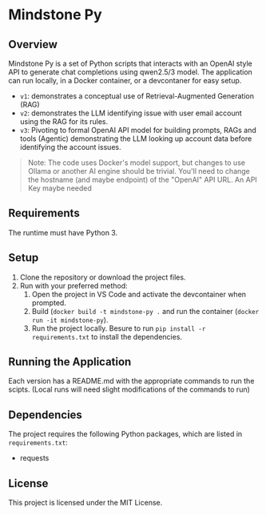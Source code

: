# Mindstone Py

## Overview
Mindstone Py is a set of Python scripts that interacts with an OpenAI style API to generate chat completions using qwen2.5/3 model. The application can run locally, in a Docker container, or a devcontaner for easy setup.

- `v1`: demonstrates a conceptual use of Retrieval-Augmented Generation (RAG)
- `v2`: demonstrates the LLM identifying issue with user email account using the RAG for its rules.
- `v3`: Pivoting to formal OpenAI API model for building prompts, RAGs and tools (Agentic) demonstrating the LLM looking up account data before identifying the account issues.

> Note: The code uses Docker's model support, but changes to use Ollama or another AI engine should be trivial. You'll need to change the hostname (and maybe endpoint) of the "OpenAI" API URL. An API Key maybe needed 

## Requirements
The runtime must have Python 3.

## Setup
1. Clone the repository or download the project files.
2. Run with your preferred method:
    1. Open the project in VS Code and activate the devcontainer when prompted.
    2. Build (`docker build -t mindstone-py .` and run the container (`docker run -it mindstone-py`).
    3. Run the project locally. Besure to run `pip install -r requirements.txt` to install the dependencies.

## Running the Application
Each version has a README.md with the appropriate commands to run the scipts. (Local runs will need slight modifications of the commands to run)

## Dependencies
The project requires the following Python packages, which are listed in `requirements.txt`:
- requests

## License
This project is licensed under the MIT License.

